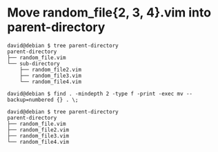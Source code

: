 # Move random_file{2, 3, 4}.vim into parent-directory 

```
david@debian $ tree parent-directory
parent-directory
├── random_file.vim
└── sub-directory
    ├── random_file2.vim
    ├── random_file3.vim
    └── random_file4.vim

david@debian $ find . -mindepth 2 -type f -print -exec mv --backup=numbered {} . \;

david@debian $ tree parent-directory
parent-directory
├── random_file.vim
├── random_file2.vim
├── random_file3.vim
└── random_file4.vim
```
<br />


